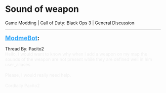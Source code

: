 # Sound of weapon
Game Modding | Call of Duty: Black Ops 3 | General Discussion

---
<strong style="font-size: 1.4em;"><span style="text-decoration: underline;text-decoration-color: #34a7f9;"><span style="color:#34a7f9;">ModmeBot</span></span>:</strong>

<p>Thread By: Pacito2<br /><span style="color:#efefef;"></span><span style="color:#efefef;">Hello,</span> <span style="color:#efefef;">I would want to know why when I add a weapon on my map the sounds of the weapon are not present while they are defined well in him user_aliases.</span><br /> <br /><span style="color:#efefef;">Please, I would really need help.</span><br /> <br /><span style="color:#efefef;">Cordially Pacito2</span></p>
